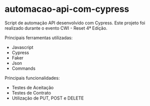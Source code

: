 # automacao-api-com-cypress
Script de automação API desenvolvido com Cypress. Este projeto foi realizado durante o evento CWI - Reset 4ª Edição.

Principais ferramentas utilizadas:

- Javascript
- Cypress
- Faker
- Json
- Commands

Principais funcionalidades:

- Testes de Aceitação 
- Testes de Contrato
- Utilização de PUT, POST e DELETE
